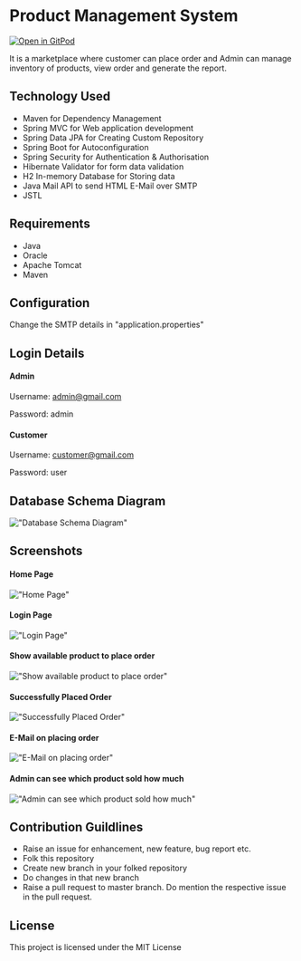 # Product Management System

[![Open in GitPod](https://gitpod.io/button/open-in-gitpod.svg)](https://gitpod.io/from-referrer/)

It is a marketplace where customer can place order and Admin can manage inventory of products, view order and generate the report.

## Technology Used
-   Maven for Dependency Management
-   Spring MVC for Web application development
-   Spring Data JPA for Creating Custom Repository
-   Spring Boot for Autoconfiguration
-   Spring Security for Authentication & Authorisation
-   Hibernate Validator for form data validation
-   H2 In-memory Database for Storing data
-   Java Mail API to send HTML E-Mail over SMTP
-   JSTL

## Requirements
-   Java
-   Oracle
-   Apache Tomcat
-   Maven

## Configuration
Change the SMTP details in "application.properties"

## Login Details

#### Admin
Username: admin@gmail.com

Password: admin

#### Customer
Username: customer@gmail.com

Password: user

## Database Schema Diagram

!["Database Schema Diagram"](https://github.com/anantjain6/ProductManagementSystem/blob/master/document/schema.png)

## Screenshots

#### Home Page
!["Home Page"](https://github.com/anantjain6/ProductManagementSystem/blob/master/document/Home.png)

#### Login Page
!["Login Page"](https://github.com/anantjain6/ProductManagementSystem/blob/master/document/Login.png)

#### Show available product to place order
!["Show available product to place order"](https://github.com/anantjain6/ProductManagementSystem/blob/master/document/Place_Order.png)

#### Successfully Placed Order
!["Successfully Placed Order"](https://github.com/anantjain6/ProductManagementSystem/blob/master/document/Order_Placed.png)

#### E-Mail on placing order
!["E-Mail on placing order"](https://github.com/anantjain6/ProductManagementSystem/blob/master/document/EMail.png)

#### Admin can see which product sold how much
!["Admin can see which product sold how much"](https://github.com/anantjain6/ProductManagementSystem/blob/master/document/Admin_Product_Report.png)

## Contribution Guildlines
-    Raise an issue for enhancement, new feature, bug report etc.
-    Folk this repository
-    Create new branch in your folked repository
-    Do changes in that new branch
-    Raise a pull request to master branch. Do mention the respective issue in the pull request.

## License

This project is licensed under the MIT License
